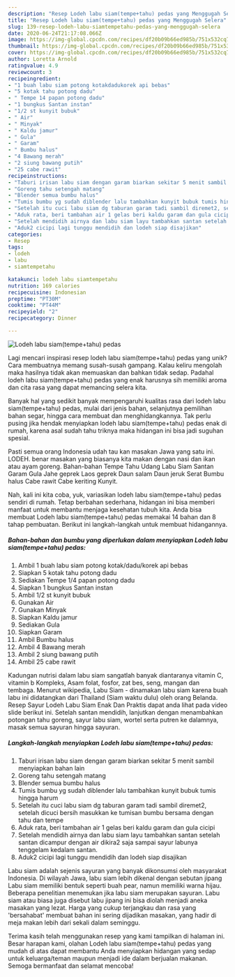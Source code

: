 ```yaml
---
description: "Resep Lodeh labu siam(tempe+tahu) pedas yang Menggugah Selera"
title: "Resep Lodeh labu siam(tempe+tahu) pedas yang Menggugah Selera"
slug: 139-resep-lodeh-labu-siamtempetahu-pedas-yang-menggugah-selera
date: 2020-06-24T21:17:08.066Z
image: https://img-global.cpcdn.com/recipes/df20b09b66ed985b/751x532cq70/lodeh-labu-siamtempetahu-pedas-foto-resep-utama.jpg
thumbnail: https://img-global.cpcdn.com/recipes/df20b09b66ed985b/751x532cq70/lodeh-labu-siamtempetahu-pedas-foto-resep-utama.jpg
cover: https://img-global.cpcdn.com/recipes/df20b09b66ed985b/751x532cq70/lodeh-labu-siamtempetahu-pedas-foto-resep-utama.jpg
author: Loretta Arnold
ratingvalue: 4.9
reviewcount: 3
recipeingredient:
- "1 buah labu siam potong kotakdadukorek api bebas"
- "5 kotak tahu potong dadu"
- " Tempe 14 papan potong dadu"
- "1 bungkus Santan instan"
- "1/2 st kunyit bubuk"
- " Air"
- " Minyak"
- " Kaldu jamur"
- " Gula"
- " Garam"
- " Bumbu halus"
- "4 Bawang merah"
- "2 siung bawang putih"
- "25 cabe rawit"
recipeinstructions:
- "Taburi irisan labu siam dengan garam biarkan sekitar 5 menit sambil menyiapkan bahan lain"
- "Goreng tahu setengah matang"
- "Blender semua bumbu halus"
- "Tumis bumbu yg sudah diblender lalu tambahkan kunyit bubuk tumis hingga harum"
- "Setelah itu cuci labu siam dg taburan garam tadi sambil diremet2, setelah dicuci bersih masukkan ke tumisan bumbu bersama dengan tahu dan tempe"
- "Aduk rata, beri tambahan air 1 gelas beri kaldu garam dan gula cicipi"
- "Setelah mendidih airnya dan labu siam layu tambahkan santan setelah santan dicampur dengan air dikira2 saja sampai sayur labunya tenggelam kedalam santan."
- "Aduk2 cicipi lagi tunggu mendidih dan lodeh siap disajikan"
categories:
- Resep
tags:
- lodeh
- labu
- siamtempetahu

katakunci: lodeh labu siamtempetahu 
nutrition: 169 calories
recipecuisine: Indonesian
preptime: "PT30M"
cooktime: "PT44M"
recipeyield: "2"
recipecategory: Dinner

---
```



![Lodeh labu siam(tempe+tahu) pedas](https://img-global.cpcdn.com/recipes/df20b09b66ed985b/751x532cq70/lodeh-labu-siamtempetahu-pedas-foto-resep-utama.jpg)

Lagi mencari inspirasi resep lodeh labu siam(tempe+tahu) pedas yang unik? Cara membuatnya memang susah-susah gampang. Kalau keliru mengolah maka hasilnya tidak akan memuaskan dan bahkan tidak sedap. Padahal lodeh labu siam(tempe+tahu) pedas yang enak harusnya sih memiliki aroma dan cita rasa yang dapat memancing selera kita.

Banyak hal yang sedikit banyak mempengaruhi kualitas rasa dari lodeh labu siam(tempe+tahu) pedas, mulai dari jenis bahan, selanjutnya pemilihan bahan segar, hingga cara membuat dan menghidangkannya. Tak perlu pusing jika hendak menyiapkan lodeh labu siam(tempe+tahu) pedas enak di rumah, karena asal sudah tahu triknya maka hidangan ini bisa jadi suguhan spesial.

Pasti semua orang Indonesia udah tau kan masakan Jawa yang satu ini. LODEH. benar masakan yang biasanya kita makan dengan nasi dan ikan atau ayam goreng. Bahan-bahan Tempe Tahu Udang Labu Siam Santan Garam Gula Jahe geprek Laos geprek Daun salam Daun jeruk Serat Bumbu halus Cabe rawit Cabe keriting Kunyit.


Nah, kali ini kita coba, yuk, variasikan lodeh labu siam(tempe+tahu) pedas sendiri di rumah. Tetap berbahan sederhana, hidangan ini bisa memberi manfaat untuk membantu menjaga kesehatan tubuh kita. Anda bisa membuat Lodeh labu siam(tempe+tahu) pedas memakai 14 bahan dan 8 tahap pembuatan. Berikut ini langkah-langkah untuk membuat hidangannya.

<!--inarticleads1-->

##### Bahan-bahan dan bumbu yang diperlukan dalam menyiapkan Lodeh labu siam(tempe+tahu) pedas:

1. Ambil 1 buah labu siam potong kotak/dadu/korek api bebas
1. Siapkan 5 kotak tahu potong dadu
1. Sediakan  Tempe 1/4 papan potong dadu
1. Siapkan 1 bungkus Santan instan
1. Ambil 1/2 st kunyit bubuk
1. Gunakan  Air
1. Gunakan  Minyak
1. Siapkan  Kaldu jamur
1. Sediakan  Gula
1. Siapkan  Garam
1. Ambil  Bumbu halus
1. Ambil 4 Bawang merah
1. Ambil 2 siung bawang putih
1. Ambil 25 cabe rawit


Kadungan nutrisi dalam labu siam sangatlah banyak diantaranya vitamin C, vitamin b Kompleks, Asam folat, fosfor, zat bes, seng, mangan dan tembaga. Menurut wikipedia, Labu Siam - dinamakan labu siam karena buah labu ini didatangkan dari Thailand (Siam waktu dulu) oleh orang Belanda. Resep Sayur Lodeh Labu Siam Enak Dan Praktis dapat anda lihat pada video slide berikut ini. Setelah santan mendidih, lanjutkan dengan menambahkan potongan tahu goreng, sayur labu siam, wortel serta putren ke dalamnya, masak semua sayuran hingga sayuran. 

<!--inarticleads2-->

##### Langkah-langkah menyiapkan Lodeh labu siam(tempe+tahu) pedas:

1. Taburi irisan labu siam dengan garam biarkan sekitar 5 menit sambil menyiapkan bahan lain
1. Goreng tahu setengah matang
1. Blender semua bumbu halus
1. Tumis bumbu yg sudah diblender lalu tambahkan kunyit bubuk tumis hingga harum
1. Setelah itu cuci labu siam dg taburan garam tadi sambil diremet2, setelah dicuci bersih masukkan ke tumisan bumbu bersama dengan tahu dan tempe
1. Aduk rata, beri tambahan air 1 gelas beri kaldu garam dan gula cicipi
1. Setelah mendidih airnya dan labu siam layu tambahkan santan setelah santan dicampur dengan air dikira2 saja sampai sayur labunya tenggelam kedalam santan.
1. Aduk2 cicipi lagi tunggu mendidih dan lodeh siap disajikan


Labu siam adalah sejenis sayuran yang banyak dikonsumsi oleh masyarakat Indonesia. Di wilayah Jawa, labu siam lebih dikenal dengan sebutan jipang Labu siam memiliki bentuk seperti buah pear, namun memiliki warna hijau. Beberapa penelitian menemukan jika labu siam merupakan sayuran. Labu siam atau biasa juga disebut labu jipang ini bisa diolah menjadi aneka masakan yang lezat. Harga yang cukup terjangkau dan rasa yang &#39;bersahabat&#39; membuat bahan ini sering dijadikan masakan, yang hadir di meja makan lebih dari sekali dalam seminggu. 

Terima kasih telah menggunakan resep yang kami tampilkan di halaman ini. Besar harapan kami, olahan Lodeh labu siam(tempe+tahu) pedas yang mudah di atas dapat membantu Anda menyiapkan hidangan yang sedap untuk keluarga/teman maupun menjadi ide dalam berjualan makanan. Semoga bermanfaat dan selamat mencoba!
